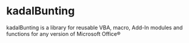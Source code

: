 # kadalBunting
kadalBunting is a library for reusable VBA, macro, Add-In modules and functions for any version of Microsoft Office®
